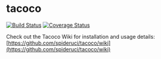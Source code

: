 # tacoco
[![Build Status](https://travis-ci.org/inf295uci-2015/tacoco.svg?branch=master)](https://travis-ci.org/inf295uci-2015/tacoco)
[![Coverage Status](https://coveralls.io/repos/inf295uci-2015/tacoco/badge.svg?branch=master)](https://coveralls.io/r/inf295uci-2015/tacoco?branch=master)

Check out the Tacoco Wiki for installation and usage details: [https://github.com/spideruci/tacoco/wiki](https://github.com/spideruci/tacoco/wiki)

